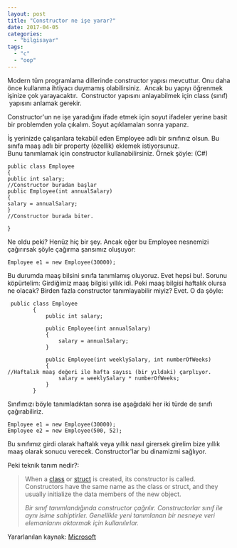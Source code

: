 ```yaml
---
layout: post
title: "Constructor ne işe yarar?"
date: 2017-04-05
categories: 
  - "bilgisayar"
tags: 
  - "c"
  - "oop"
---
```


Modern tüm programlama dillerinde constructor yapısı mevcuttur. Onu daha önce kullanma ihtiyacı duymamış olabilirsiniz.  Ancak bu yapıyı öğrenmek işinize çok yarayacaktır.  Constructor yapısını anlayabilmek için class (sınıf)  yapısını anlamak gerekir.

Constructor'un ne işe yaradığını ifade etmek için soyut ifadeler yerine basit bir problemden yola çıkalım. Soyut açıklamaları sonra yaparız.

İş yerinizde çalışanlara tekabül eden Employee adlı bir sınıfınız olsun. Bu sınıfa maaş adlı bir property (özellik) eklemek istiyorsunuz. Bunu tanımlamak için constructor kullanabilirsiniz. Örnek şöyle: (C#)

```
public class Employee
{
public int salary;
//Constructor buradan başlar
public Employee(int annualSalary)
{
salary = annualSalary;
}
//Constructor burada biter.

}

```

Ne oldu peki? Henüz hiç bir şey. Ancak eğer bu Employee nesnemizi çağırırsak şöyle çağırma şansımız oluşuyor:

```
Employee e1 = new Employee(30000);

```

Bu durumda maaş bilsini sınıfa tanımlamış oluyoruz. Evet hepsi bu!. Sorunu köpürtelim: Girdiğimiz maaş bilgisi yıllık idi. Peki maaş bilgisi haftalık olursa ne olacak? Birden fazla constructor tanımlayabilir miyiz? Evet. O da şöyle:

```
 public class Employee
        {
            public int salary;

            public Employee(int annualSalary)
            {
                salary = annualSalary;
            }

            public Employee(int weeklySalary, int numberOfWeeks)
            {
//Haftalık maaş değeri ile hafta sayısı (bir yıldaki) çarplıyor.
                salary = weeklySalary * numberOfWeeks;
            }
        }

```

Sınıfımızı böyle tanımladıktan sonra ise aşağıdaki her iki türde de sınıfı çağırabiliriz.

```
Employee e1 = new Employee(30000);
Employee e2 = new Employee(500, 52);

```

Bu sınıfımız girdi olarak haftalık veya yıllık nasıl girersek girelim bize yıllık maaş olarak sonucu verecek. Constructor'lar bu dinamizmi sağlıyor.

Peki teknik tanım nedir?:

> When a [class](https://msdn.microsoft.com/en-us/library/0b0thckt.aspx) or [struct](https://msdn.microsoft.com/en-us/library/ah19swz4.aspx) is created, its constructor is called. Constructors have the same name as the class or struct, and they usually initialize the data members of the new object.
> 
> _Bir sınıf tanımlandığında constructor çağrılır. Constructorlar sınıf ile aynı isime sahiptirler. Genellikle yeni tanımlanan bir nesneye veri elemanlarını aktarmak için kullanılırlar._

Yararlanılan kaynak: [Microsoft](https://msdn.microsoft.com/en-us/library/ms173115.aspx)
